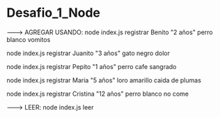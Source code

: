 # Desafio_1_Node

---> AGREGAR USANDO:
node index.js registrar Benito "2 años" perro blanco vomitos

node index.js registrar Juanito "3 años" gato negro dolor

node index.js registrar Pepito "1 años" perro cafe sangrado

node index.js registrar Maria "5 años" loro amarillo caida de plumas

node index.js registrar Cristina "12 años" perro blanco no come


---> LEER:
node index.js leer